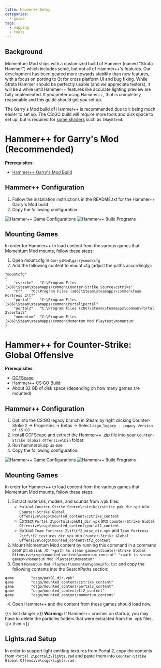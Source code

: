 ```yaml
---
title: Hammer++ Setup
categories:
  - guide
tags:
  - mapping
  - tools
---
```


## Background

Momentum Mod ships with a customized build of Hammer (named "Strata Hammer") which includes some, but not all of Hammer++'s features. Our development has been geared more towards stability than new features, with a focus on porting to Qt for cross platform UI and bug fixing. While Strata Hammer should be perfectly usable (and we appreciate testers), it will be a while until Hammer++ features like accurate lighting preview are fully implemented. If you prefer using Hammer++, that is completely reasonable and this guide should get you set up.

The Garry's Mod build of Hammer++ is recommended due to it being much easier to set up. The CS:GO build will require more tools and disk space to set up, but is required for [some shaders](https://developer.valvesoftware.com/wiki/Category:Counter-Strike:_Global_Offensive_pixel_shaders) such as `4WayBlend`.

# Hammer++ for Garry's Mod (Recommended)

**Prerequisites**:
- [Hammer++ Garry's Mod Build](https://ficool2.github.io/HammerPlusPlus-Website/download.html)

## Hammer++ Configuration

1. Follow the installation instructions in the README.txt for the Hammer++ Garry's Mod build
2. Copy the following configuration:

![Hammer++ Game Configurations](/images/hammer-plus-plus-setup/gmod_game_configurations.png)
![Hammer++ Build Programs](/images/hammer-plus-plus-setup/gmod_build_programs.png)

## Mounting Games

In order for Hammer++ to load content from the various games that Momentum Mod mounts, follow these steps:

1. Open mount.cfg in `GarrysMod\garrysmod\cfg`
2. Add the following content to mount.cfg (adjust the paths accordingly):
```
"mountcfg"
{
    "cstrike"	"C:\Program Files (x86)\Steam\steamapps\common\Counter-Strike Source\cstrike"
    "tf"	"C:\Program Files (x86)\Steam\steamapps\common\Team Fortress 2\tf"
    "portal"	"C:\Program Files (x86)\Steam\steamapps\common\Portal\portal"
    "portal2"	"C:\Program Files (x86)\Steam\steamapps\common\Portal 2\portal2"
    "momentum"	"C:\Program Files (x86)\Steam\steamapps\common\Momentum Mod Playtest\momentum"
}
```

# Hammer++ for Counter-Strike: Global Offensive

**Prerequisites**:
- [GCFScape](https://nemstools.github.io/pages/GCFScape-Download.html)
- [Hammer++ CS:GO Build](https://ficool2.github.io/HammerPlusPlus-Website/download.html)
- About 32 GB of disk space (depending on how many games are mounted)

## Hammer++ Configuration

1. Opt into the CS:GO legacy branch in Steam by right clicking Counter-Strike 2 -> Properties -> Betas -> Select `csgo_legacy - Legacy Version of CS:GO`
2. Install GCFScape and extract the Hammer++ .zip file into your `Counter-Strike Global Offensive\bin` folder.
3. Run hammerplusplus.exe
4. Copy the following configuration:

![Hammer++ Game Configurations](/images/hammer-plus-plus-setup/csgo_game_configurations.png)
![Hammer++ Build Programs](/images/hammer-plus-plus-setup/csgo_build_programs.png)

## Mounting Games

In order for Hammer++ to load content from the various games that Momentum Mod mounts, follow these steps:

1. Extract materials, models, and sounds from .vpk files:
    - Extract `Counter-Strike Source\cstrike\cstrike_pak_dir.vpk` into `Counter-Strike Global Offensive\csgo\mounted_content\cstrike_content`
    - Extract `Portal 2\portal2\pak01_dir.vpk` into `Counter-Strike Global Offensive\csgo\mounted_content\portal2_content`
    - Extract `Team Fortress 2\tf\tf2_misc_dir.vpk` and `Team Fortress 2\tf\tf2_textures_dir.vpk` into `Counter-Strike Global Offensive\csgo\mounted_content\tf2_content`
2. Mount Momentum Mod content by running this command in a command prompt: `mklink /D "<path to steam games>\Counter-Strike Global Offensive\csgo\mounted_content\momentum_content" "<path to steam games>\Momentum Mod Playtest\momentum"`
3. Open `Momentum Mod Playtest\momentum\gameinfo.txt` and copy the following contents into the SearchPaths section:
```
game        "csgo/pak01_dir.vpk"
game        "csgo/mounted_content/cstrike_content"
game        "csgo/mounted_content/portal2_content"
game        "csgo/mounted_content/tf2_content"
game        "csgo/mounted_content/momentum_content"
```
4. Open Hammer++ and the content from these games should load now.

{{< hint danger >}}
**Warning:** If Hammer++ crashes on startup, you may have to delete the particles folders that were extracted from the .vpk files.
{{< /hint >}}

## Lights.rad Setup

In order to support light emitting textures from Portal 2, copy the contents from `Portal 2\portal2\lights.rad` and paste them into `Counter-Strike Global Offensive\csgo\lights.rad`
